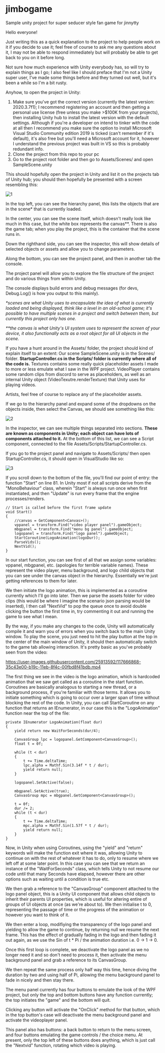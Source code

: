 # jimbogame
 Sample unity project for super seducer style fan game for jinnytty

Hello everyone!

Just writing this as a quick explanation to the project to help people work on it if you decide to use it; feel free of course to ask me any questions about it, I may not be able to respond immediately but will probably be able to get back to you on it before long.

Not sure how much experience with Unity everybody has, so will try to explain things as I go; I also feel like I should preface that I'm not a Unity super user, I've made some things before and they turned out well, but it's been a while so I'm a bit rusty.



Anyhow, to open the project in Unity:
1. Make sure you've got the correct version (currently the latest version: 2020.3.7f1); I recommend registering an account and then getting a personal use license (free unless you make >$100K from your projects), then installing Unity hub to install the latest version with the default settings. Although if you're a developer on intend to tinker with the code at all then I recommend you make sure the option to install Microsoft Visual Studio Community edition 2019 is ticked (can't remember if it's default), it's also free but you'll need a Microsoft account for it, however I understand the previous project was built in VS so this is probably redundant info.
2. Clone the project from this repo to your pc
3. Go to the project root folder and then go to Assets/Scenes/ and open SampleScene.unity



This should hopefully open the project in Unity and list it on the projects tab of Unity hub; you should then hopefully be presented with a screen resembling this:

![1](https://user-images.githubusercontent.com/25913592/117655896-926d2c00-b18f-11eb-9358-8bd08a4f86f4.PNG)



In the top left, you can see the hierarchy panel, this lists the objects that are in the scene* that is currently loaded.

In the center, you can see the scene itself, which doesn't really look like much in this case, but the white box represents the canvas**. There is also the game tab; when you play the project, this is the container that the scene runs in.

Down the righthand side, you can see the inspector, this will show details of selected objects or assets and allow you to change parameters.

Along the bottom, you can see the project panel, and then in another tab the console.

The project panel will allow you to explore the file structure of the project and do various things from within Unity.

The console displays build errors and debug messages (for devs, Debug.Log() is how you output to this mainly).

*\*scenes are what Unity uses to encapsulate the idea of what is currently loaded and being displayed, think like a level in an old-school game; it's possible to have multiple scenes in a project and switch between them, but currently this project only has one.*

*\*\*the canvas is what Unity's UI system uses to represent the screen of your device, it also functionally acts as a root object for all UI objects in the scene.*

If you have a hunt around in the Assets/ folder, the project should kind of explain itself to an extent:
Our scene SampleScene.unity is in the Scenes/ folder.
**StartupController.cs in the Scripts/ folder is currently where all of the code is.**
Textures contains some really quick placeholder assets I made to more or less emulate what I saw in the WPF project.
VideoPlayer contains some random clips from discord to serve as placeholders, as well as an internal Unity object (VideoTexutre.renderTexture) that Unity uses for playing videos.

Artists, feel free of course to replace any of the placeholder assets.

If we go to the hierarchy panel and expand some of the dropdowns on the objects inside, then select the Canvas, we should see something like this:

![2](https://user-images.githubusercontent.com/25913592/117659672-26d98d80-b194-11eb-9c51-3d5b4363a044.PNG)

In the inspector, we can see multiple things separated into sections. **These are known as components in Unity; each object can have lots of components attached to it.** At the bottom of this list, we can see a Script component, connected to the file Assets/Scripts/StartupController.cs.

If you go to the project panel and navigate to Assets/Scripts/ then open StartupController.cs, it should open in VisualStudio like so:

![3](https://user-images.githubusercontent.com/25913592/117661463-51c4e100-b196-11eb-84c2-94484802744c.PNG)

If you scroll down to the bottom of the file, you'll find our point of entry: the function "Start" on line 81. In Unity most if not all scripts derive from the "MonoBehaviour" class, wherein "Start" is always run once when first instantiated, and then "Update" is run every frame that the engine processes/renders.

    // Start is called before the first frame update
    void Start()
    {
        //canvas = GetComponent<Canvas>();
        vppanel = transform.Find("video player panel").gameObject;
        mbgpanel = transform.Find("menu bg panel").gameObject;
        logopanel = transform.Find("logo panel").gameObject;
        StartCoroutine(LogoAnimation(logoDur));
        ParseVids();
        NextVid();
    }

In our start function, you can see first of all that we assign some variables: vppanel, mbgpanel, etc. (apologies for terrible variable names). These represent the video player, menu background, and logo child objects that you can see under the canvas object in the hierarchy. Essentially we're just getting references to them for later.

We then initiate the logo animation, this is implemented as a coroutine currently which I'll go into later. Then we parse the assets folder for video clips (this would be where I imagine the scenario json parsing would be inserted), I then call "NextVid" to pop the queue once to avoid double clicking the button the first time in, try commenting it out and running the game to see what I mean.

By the way, if you make any changes to the code, Unity will automatically compile it and warn you of errors when you switch back to the main Unity window. To play the scene, you just need to hit the play button at the top in the center of the main window of Unity, it should then automatically switch to the game tab allowing interaction. It's pretty basic as you've probably seen from the video:

https://user-images.githubusercontent.com/25913592/117666868-35c43e00-b19c-11eb-8f4c-00fbd8f41bdb.mp4

The first thing we see in the video is the logo animation, which is hardcoded animation that we saw get called as a coroutine in the start function. Coroutines are basically analogous to starting a new thread, or a background process, if you're familiar with those terms. It allows you to initiate something which is going to occur over a larger span of time without blocking the rest of the code. In Unity, you can call StartCoroutine on any function that returns an IEnumerator, in our case this is the "LogoAnimation" function near the top of the file:

    private IEnumerator LogoAnimation(float dur)
    {
        yield return new WaitForSeconds(dur/4);

        CanvasGroup lpc = logopanel.GetComponent<CanvasGroup>();
        float t = 0f;

        while (t < dur)
        {
            t += Time.deltaTime;
            lpc.alpha = Mathf.Sin(3.14f * t / dur);
            yield return null;
        }
        
        logopanel.SetActive(false);

        mbgpanel.SetActive(true);
        CanvasGroup mpc = mbgpanel.GetComponent<CanvasGroup>();
        
        t = 0f;
        dur /= 2;
        while (t < dur)
        {
            t += Time.deltaTime;
            mpc.alpha = Mathf.Sin(1.57f * t / dur);
            yield return null;
        }
    }

Now, in Unity when using Coroutines, using the "yield" and "return" keywords will make the function exit where it was, allowing Unity to continue on with the rest of whatever it has to do, only to resume where we left off at some later point. In this case you can see that we return an instance of the "WaitForSeconds" class, which tells Unity to not resume our code until that many Seconds have elapsed, however there are other options such as waiting until a condition is true etc.

We then grab a reference to the "CanvasGroup" component attached to the logo panel object, this is a Unity UI component that allows child objects to inherit their parents UI properties, which is useful for altering entire of groups of UI objects at once (as we're about to). We then initialise t to 0, representing the passage of time or the progress of the animation or however you want to think of it.

We then enter a loop, modifiying the transparency of the logo panel and yielding to allow the game to continue, by returning null we resume the next frame. This has the effect of gradually fading in the logo and then fading it out again, as we use the Sin of t * Pi / the animation duration i.e. 0 -> 1 -> 0.

Once this first loop is complete, we deactivate the logo panel as we no longer need it and so don't need to process it, then activate the menu background panel and grab a reference to its CanvasGroup.

We then repeat the same process only half way this time, hence diving the duration by two and using half of Pi, allowing the menu background panel to fade in nicely and then stay there.

The menu panel currently has four buttons to emulate the look of the WPF project, but only the top and bottom buttons have any function currently; the top initiates the "game" and the bottom will quit.

Clicking any button will activate the "OnClick" method for that button, which in the top button's case will deactivate the menu background panel and activate the videoplayer panel.

This panel also has buttons: a back button to return to the menu screen, and four buttons emulating the game controls / the choice menu. At present, only the top left of these buttons does anything, which is just call the "Nextvid" function, rotating which video is playing.



